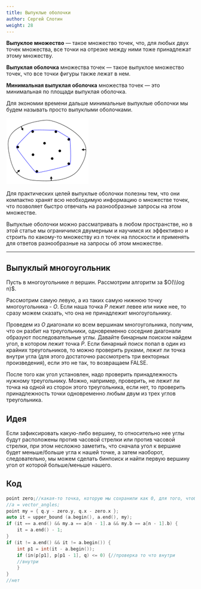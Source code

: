 ```yaml
---
title: Выпуклые оболочки
author: Сергей Слотин
weight: 28
---
```


**Выпуклое множество** — такое множество точек, что, для любых двух точек множества, все точки на отрезке между ними тоже принадлежат этому множеству.

**Выпуклая оболочка** множества точек — такое выпуклое множество точек, что все точки фигуры также лежат в нем.

**Минимальная выпуклая оболочка** множества точек — это минимальная по площади выпуклая оболочка.

Для экономии времени дальше минимальные выпуклые оболочки мы будем называть просто выпуклыми оболочками.

![](img/convex-hull.png)

Для практических целей выпуклые оболочки полезны тем, что они компактно хранят всю необходимую информацию о множестве точек, что позволяет быстро отвечать на разнообразные запросы на этом множестве.

Выпуклые оболочки можно рассматривать в любом пространстве, но в этой статье мы ограничимся двумерным и научимся их эффективно и строить по какому-то множеству из $n$ точек на плоскости и применять для ответов разнообразные на запросы об этом множестве.

---


## Выпуклый многоугольник

Пусть в многоугольнике $n$ вершин. Рассмотрим алгоритм за $O(\\log n)$.

Рассмотрим самую левую, а из таких самую нижнюю точку многоугольника -
$O$. Если наша точка $P$ лежит левее или ниже нее, то сразу можем
сказать, что она не принадлежит многоугольнику.

Проведем из $O$ диагонали ко всем вершинам многоугольника, получим, что
он разбит на треугольники, одновременно соседние диагонали образуют
последовательные углы. Давайте бинарным поиском найдем угол, в
котором лежит точка $P$. Если бинарный поиск попал в один из
крайних треугольников, то можно проверить руками, лежит ли точка
внутри угла (для этого достаточно рассмотреть три векторных
произведения), если это не так, то возвращаем FALSE.

После того как угол установлен, надо проверить принадлежность нужному
треугольнику. Можно, например, проверить, не лежит ли точка на одной
из сторон этого треугольника, если нет, то проверить принадлежность
точки одновременно любым двум из трех углов треугольника.

## Идея

Если зафиксировать какую-либо вершину, то относительно нее углы будут
расположены против часовой стрелки или против часовой стрелки, при
этом несложно заметить, что сначала угол к вершине будет
меньше/больше угла к нашей точке, а затем наоборот,
следовательно, мы можем сделать бинпоиск и найти первую вершину
угол от которой больше/меньше нашего.

## Код

``` C++
point zero;//какая-то точка, которую мы сохранили как 0, для того, чтобы определять по или против
//a = vector_angles;
point my = { q.y - zero.y, q.x - zero.x };
auto it = upper_bound (a.begin(), a.end(), my);
if (it == a.end() && my.a == a[n - 1].a && my.b == a[n - 1].b) {
    it = a.end() - 1;
}
if (it != a.end() && it != a.begin()) {
    int p1 = int(it - a.begin());
    if (in(p[p1], p[p1 - 1], q) <= 0) {//проверка то что внутри
    //внутри
    }
}
//нет
```

